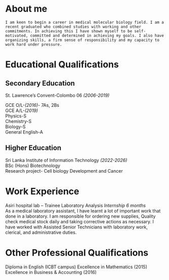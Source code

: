 # **About me**
`I am keen to begin a career in medical molecular biology field. I am a recent graduated who combined studies with working and other commitments. In achieving this I have shown myself to be self-motivated, committed and determined in achieving my goals. I also have organizing skills, a firm sense of responsibility and my capacity to work hard under pressure.`

# **Educational Qualifications**

## **Secondary Education**
  <p>St. Lawrence’s Convent-Colombo 06 <i>(2006-2019)</i></p>
   GCE O/L-<i>(2016)</i>- 7As, 2Bs <br>
   GCE A/L-<i>(2019)</i><br>
     Physics-S <br>
     Chemistry-S <br>
     Biology-S <br>
     General English-A<br>
     
<h2>Higher Education</h2>
Sri Lanka Institute of Information Technology <i>(2022-2026)</i><br>
BSc (Hons) Biotechnology<br>
Research project- Cell biology Development and Cancer<br>

# **Work Experience**
Asiri hospital lab – Trainee Laboratory Analysis
_Internship 6 months_
<br>
As a medical laboratory assistant, I have learnt a lot of important work that done in a laboratory. I am responsible for ordering new supplies, Quality check medical stock daily and taking corrective actions as necessary. I have worked with Assisted Senior Technicians with laboratory work, clerical, and administrative duties.

# **Other Professional Qualifications**
Diploma in English (ICBT campus)
Excellence in Mathematics (2015)
Excellence in Business & Accounting (2016)
